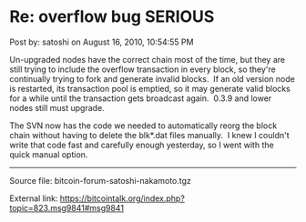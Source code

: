 # Re: overflow bug SERIOUS

Post by: satoshi on August 16, 2010, 10:54:55 PM

Un-upgraded nodes have the correct chain most of the time, but they are still trying to include the overflow transaction in every block, so they're continually trying to fork and generate invalid blocks. &nbsp;If an old version node is restarted, its transaction pool is emptied, so it may generate valid blocks for a while until the transaction gets broadcast again. &nbsp;0.3.9 and lower nodes still must upgrade.

The SVN now has the code we needed to automatically reorg the block chain without having to delete the blk\*.dat files manually. &nbsp;I knew I couldn't write that code fast and carefully enough yesterday, so I went with the quick manual option.

---

Source file: bitcoin-forum-satoshi-nakamoto.tgz

External link: https://bitcointalk.org/index.php?topic=823.msg9841#msg9841
